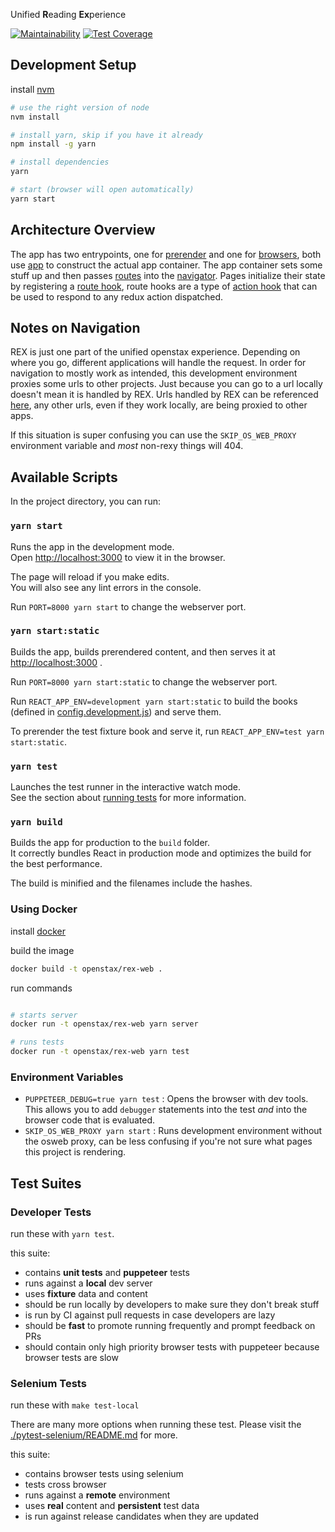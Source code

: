 Unified **R**eading **Ex**perience

[![Maintainability](https://api.codeclimate.com/v1/badges/c09c521f0a181481a91b/maintainability)](https://codeclimate.com/github/openstax/rex-web/maintainability)
[![Test Coverage](https://api.codeclimate.com/v1/badges/c09c521f0a181481a91b/test_coverage)](https://codeclimate.com/github/openstax/rex-web/test_coverage)

## Development Setup

install [nvm](https://github.com/creationix/nvm#installation)

```bash
# use the right version of node
nvm install

# install yarn, skip if you have it already
npm install -g yarn

# install dependencies
yarn

# start (browser will open automatically)
yarn start
```

## Architecture Overview

The app has two entrypoints, one for [prerender](script/prerender.tsx) and one for [browsers](src/index.tsx), both use [app](src/app/index.tsx) to construct the actual app container. The app container sets some stuff up and then passes [routes](src/app/content/routes.ts) into the [navigator](src/app/navigation/components/NavigationProvider.ts). Pages initialize their state by registering a [route hook](src/app/content/hooks/locationChange.ts), route hooks are a type of [action hook](src/app/content/hooks/receiveContent.ts) that can be used to respond to any redux action dispatched.

## Notes on Navigation

REX is just one part of the unified openstax experience. Depending on where you go, different applications will handle the request. In order for navigation to mostly work as intended, this development environment proxies some urls to other projects. Just because you can go to a url locally doesn't mean it is handled by REX. Urls handled by REX can be referenced [here](http://localhost:3000/rex-developer/routes), any other urls, even if they work locally, are being proxied to other apps.

If this situation is super confusing you can use the `SKIP_OS_WEB_PROXY` environment variable and _most_ non-rexy things will 404.

## Available Scripts

In the project directory, you can run:

### `yarn start`

Runs the app in the development mode.<br>
Open [http://localhost:3000](http://localhost:3000) to view it in the browser.

The page will reload if you make edits.<br>
You will also see any lint errors in the console.

Run `PORT=8000 yarn start` to change the webserver port.


### `yarn start:static`

Builds the app, builds prerendered content, and then serves it at [http://localhost:3000](http://localhost:3000) .

Run `PORT=8000 yarn start:static` to change the webserver port.

Run `REACT_APP_ENV=development yarn start:static` to build the books (defined in [config.development.js](./src/config.development.js)) and serve them.

To prerender the test fixture book and serve it, run `REACT_APP_ENV=test yarn start:static`.

### `yarn test`

Launches the test runner in the interactive watch mode.<br>
See the section about [running tests](https://facebook.github.io/create-react-app/docs/running-tests) for more information.

### `yarn build`

Builds the app for production to the `build` folder.<br>
It correctly bundles React in production mode and optimizes the build for the best performance.

The build is minified and the filenames include the hashes.<br>

### Using Docker

install [docker](https://docs.docker.com/install/)

build the image

```bash
docker build -t openstax/rex-web .
```

run commands
```bash

# starts server
docker run -t openstax/rex-web yarn server

# runs tests
docker run -t openstax/rex-web yarn test
```

### Environment Variables

- `PUPPETEER_DEBUG=true yarn test` : Opens the browser with dev tools. This allows you to add `debugger` statements into the test _and_ into the browser code that is evaluated.
- `SKIP_OS_WEB_PROXY yarn start` : Runs development environment without the osweb proxy, can be less confusing if you're not sure what pages this project is rendering.

## Test Suites

### Developer Tests

run these with `yarn test`.

this suite:
- contains **unit tests** and **puppeteer** tests
- runs against a **local** dev server
- uses **fixture** data and content
- should be run locally by developers to make sure they don't break stuff
- is run by CI against pull requests in case developers are lazy
- should be **fast** to promote running frequently and prompt feedback on PRs
- should contain only high priority browser tests with puppeteer because browser tests are slow

### Selenium Tests

run these with `make test-local`

There are many more options when running these test. Please visit the [./pytest-selenium/README.md](./pytest-selenium/README.md) for more.

this suite:
- contains browser tests using selenium
- tests cross browser
- runs against a **remote** environment
- uses **real** content and **persistent** test data
- is run against release candidates when they are updated
